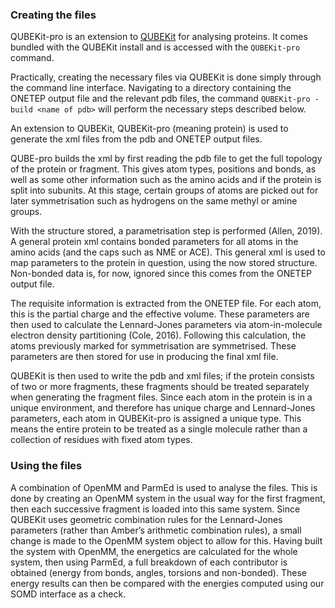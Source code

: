### Creating the files

QUBEKit-pro is an extension to [QUBEKit](https://github.com/qubekit/QUBEKit) for analysing proteins.
It comes bundled with the QUBEKit install and is accessed with the `QUBEKit-pro` command.

Practically, creating the necessary files via QUBEKit is done simply through the command line interface. 
Navigating to a directory containing the ONETEP output file and the relevant pdb files, the command 
`QUBEKit-pro -build <name of pdb>` will perform the necessary steps described below.

An extension to QUBEKit, QUBEKit-pro (meaning protein) is used to generate the xml files from the pdb and ONETEP output files. 

QUBE-pro builds the xml by first reading the pdb file to get the full topology of the protein or fragment. This gives atom types, positions and bonds, as well as some other information such as the amino acids and if the protein is split into subunits. At this stage, certain groups of atoms are picked out for later symmetrisation such as hydrogens on the same methyl or amine groups. 

With the structure stored, a parametrisation step is performed (Allen, 2019). A general protein xml contains bonded parameters for all atoms in the amino acids (and the caps such as NME or ACE). This general xml is used to map parameters to the protein in question, using the now stored structure. Non-bonded data is, for now, ignored since this comes from the ONETEP output file.

The requisite information is extracted from the ONETEP file. For each atom, this is the partial charge and the effective volume. These parameters are then used to calculate the Lennard-Jones parameters via atom-in-molecule electron density partitioning (Cole, 2016). Following this calculation, the atoms previously marked for symmetrisation are symmetrised. These parameters are then stored for use in producing the final xml file.

QUBEKit is then used to write the pdb and xml files; if the protein consists of two or more fragments, these fragments should be treated separately when generating the fragment files. Since each atom in the protein is in a unique environment, and therefore has unique charge and Lennard-Jones parameters, each atom in QUBEKit-pro is assigned a unique type. This means the entire protein to be treated as a single molecule rather than a collection of residues with fixed atom types.


### Using the files

A combination of OpenMM and ParmEd is used to analyse the files. 
This is done by creating an OpenMM system in the usual way for the first fragment, 
then each successive fragment is loaded into this same system. 
Since QUBEKit uses geometric combination rules for the Lennard-Jones parameters 
(rather than Amber’s arithmetic combination rules), 
a small change is made to the OpenMM system object to allow for this. 
Having built the system with OpenMM, the energetics are calculated for the whole system, 
then using ParmEd, a full breakdown of each contributor is obtained 
(energy from bonds, angles, torsions and non-bonded). 
These energy results can then be compared with the energies computed using our SOMD interface as a check.
